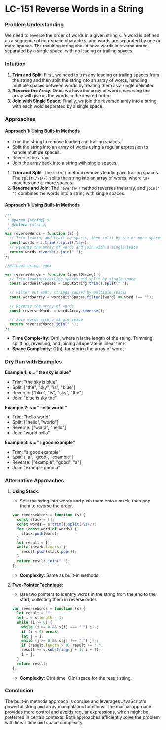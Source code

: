 # LC-151 Reverse Words in a String

### Problem Understanding

We need to reverse the order of words in a given string `s`. A word is defined as a sequence of non-space characters, and words are separated by one or more spaces. The resulting string should have words in reverse order, separated by a single space, with no leading or trailing spaces.

### Intuition

1. **Trim and Split**: First, we need to trim any leading or trailing spaces from the string and then split the string into an array of words, handling multiple spaces between words by treating them as a single delimiter.
2. **Reverse the Array**: Once we have the array of words, reversing the array will give us the words in the desired order.
3. **Join with Single Space**: Finally, we join the reversed array into a string with each word separated by a single space.

### Approaches

#### Approach 1: Using Built-in Methods

- Trim the string to remove leading and trailing spaces.
- Split the string into an array of words using a regular expression to handle multiple spaces.
- Reverse the array.
- Join the array back into a string with single spaces.

1. **Trim and Split**: The `trim()` method removes leading and trailing spaces. The `split(/\s+/)` splits the string into an array of words, where `\s+` matches one or more spaces.
2. **Reverse and Join**: The `reverse()` method reverses the array, and `join(' ')` combines the words into a string with single spaces.

#### Approach 1: Using Built-in Methods

```javascript
/**
 * @param {string} s
 * @return {string}
 */
var reverseWords = function (s) {
  // Trim leading and trailing spaces, then split by one or more spaces
  const words = s.trim().split(/\s+/);
  // Reverse the array of words and join with a single space
  return words.reverse().join(" ");
};

//Without using regex

var reverseWords = function (inputString) {
  // Trim leading/trailing spaces and split by single space
  const wordsWithSpaces = inputString.trim().split(" ");

  // Filter out empty strings caused by multiple spaces
  const wordsArray = wordsWithSpaces.filter((word) => word !== "");

  // Reverse the array of words
  const reversedWords = wordsArray.reverse();

  // Join words with a single space
  return reversedWords.join(" ");
};
```

- **Time Complexity**: O(n), where n is the length of the string. Trimming, splitting, reversing, and joining all operate in linear time.
- **Space Complexity**: O(n), for storing the array of words.

### Dry Run with Examples

**Example 1: s = "the sky is blue"**

- Trim: "the sky is blue"
- Split: ["the", "sky", "is", "blue"]
- Reverse: ["blue", "is", "sky", "the"]
- Join: "blue is sky the"

**Example 2: s = " hello world "**

- Trim: "hello world"
- Split: ["hello", "world"]
- Reverse: ["world", "hello"]
- Join: "world hello"

**Example 3: s = "a good example"**

- Trim: "a good example"
- Split: ["a", "good", "example"]
- Reverse: ["example", "good", "a"]
- Join: "example good a"

### Alternative Approaches

1. **Using Stack**:

   - Split the string into words and push them onto a stack, then pop them to reverse the order.

   ```javascript
   var reverseWords = function (s) {
     const stack = [];
     const words = s.trim().split(/\s+/);
     for (const word of words) {
       stack.push(word);
     }
     let result = [];
     while (stack.length) {
       result.push(stack.pop());
     }
     return result.join(" ");
   };
   ```

   - **Complexity**: Same as built-in methods.

2. **Two-Pointer Technique**:
   - Use two pointers to identify words in the string from the end to the start, collecting them in reverse order.
   ```javascript
   var reverseWords = function (s) {
     let result = "";
     let i = s.length - 1;
     while (i >= 0) {
       while (i >= 0 && s[i] === " ") i--;
       if (i < 0) break;
       let j = i;
       while (j >= 0 && s[j] !== " ") j--;
       if (result.length > 0) result += " ";
       result += s.substring(j + 1, i + 1);
       i = j;
     }
     return result;
   };
   ```
   - **Complexity**: O(n) time, O(n) space for the result string.

### Conclusion

The built-in methods approach is concise and leverages JavaScript's powerful string and array manipulation functions. The manual approach provides more control and avoids regular expressions, which might be preferred in certain contexts. Both approaches efficiently solve the problem with linear time and space complexity.
